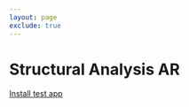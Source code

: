 ```yaml
---
layout: page
exclude: true
---
```

# Structural Analysis AR
<a href="itms-services://?action=download-manifest&url=https://github.com/rafael-radkowski/structural_analysis_AR/releases/download/prerelease_7/manifest.plist">Install test app</a>
